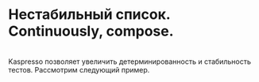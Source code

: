 # Нестабильный список. Сontinuously, compose.

<br/> Kaspresso позволяет увеличить детерминированность и стабильность тестов. Рассмотрим следующий пример. 
